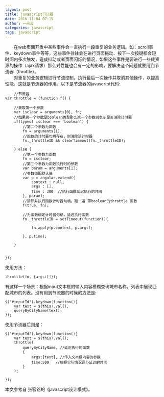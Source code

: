 ```yaml
---
layout: post
title: javascript节流器
date: 2016-11-04 07:15
author: 一朵云
categories: javascript
tags: javascript
---
```

　　在web页面开发中某些事件会一直执行一段重复的业务逻辑。如：scroll事件、keydown事件等等，这些事件往往会在进行页面拖动、按下一次按键都会短时间内多次触发，造成抖动或者页面闪烁的情况，如果这些事件是要进行一些耗资源的操作（ajax请求）那么对性能也会有一定的影响，要解决这个问题就要用到节流器（throttle）。  
　　对重复的业务逻辑进行节流控制，执行最后一次操作并取消其他操作，以提高性能，这就是节流器的作用。以下是节流器的javascript代码:  
    
        //节流器
    var throttle = (function f() {

        //获取第一个参数
        var isclear = arguments[0], fn;
        //如果第一个参数是boolean类型那么第一个参数则表示是否清除计时器
        if(typeof isclear === 'boolean') {
            //第二个参数为函数
            fn = arguments[1];
            //函数的计时器句柄存在，则清除该计时器
            fn._throttleID && clearTimeout(fn._throttleID);

        } else {
            //第一个参数为函数
            fn = isclear;
            //第二个参数为函数执行时的参数
            var param = arguments[1];
            //参数适配默认值
            var p = angular.extend({
                context : null,
                args : [],
                time : 300  //执行函数延迟执行的时间
            }, param);
            //清除并执行函数计时器句柄，跑一遍 带boolean的throttle 函数
            f(true, fn);

            //为函数绑定计时器句柄，延迟执行函数
            fn._throttleID = setTimeout(function(){

                fn.apply(p.context, p.args);

            }, p.time);

        }


    });
  
使用方法：  
    
    throttle(fn, {args:[]});  
    
有这样一个场景：根据input文本框的输入内容模糊查询城市名称，列表中展现匹配城市的列表。没有用到节流器的时候的方法是:  
    
    $("#inputId").keydown(function(){
        var text = $(this).val();
        queryByCityName(text);
    });
    
使用节流器后则是：  
    
    $("#inputId").keydown(function(){
        var text = $(this).val();
        throttle(
            queryByCityName, //延迟执行的函数
            {
                args:[text], //传入文本框内容的参数
                time:500   //根据实际情况调节延迟的时间
            }
        );
         
    });
    
本文参考自 张容铭的《javascript设计模式》。
